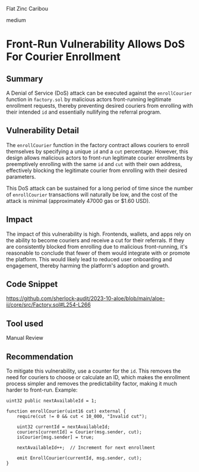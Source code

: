 Flat Zinc Caribou

medium

# Front-Run Vulnerability Allows DoS For Courier Enrollment
## Summary
A Denial of Service (DoS) attack can be executed against the `enrollCourier` function in `factory.sol` by malicious actors front-running legitimate enrollment requests, thereby preventing desired couriers from enrolling with their intended `id` and essentially nullifying the referral program.

## Vulnerability Detail
The `enrollCourier` function in the factory contract allows couriers to enroll themselves by specifying a unique `id` and a `cut` percentage. However, this design allows malicious actors to front-run legitimate courier enrollments by preemptively enrolling with the same `id` and `cut` with their own address, effectively blocking the legitimate courier from enrolling with their desired parameters.

This DoS attack can be sustained for a long period of time since the number of `enrollCourier` transactions will naturally be low, and the cost of the attack is minimal (approximately 47000 gas or $1.60 USD).

## Impact
The impact of this vulnerability is high. Frontends, wallets, and apps rely on the ability to become couriers and receive a cut for their referrals. If they are consistently blocked from enrolling due to malicious front-running, it's reasonable to conclude that fewer of them would integrate with or promote the platform. This would likely lead to reduced user onboarding and engagement, thereby harming the platform's adoption and growth.

## Code Snippet
https://github.com/sherlock-audit/2023-10-aloe/blob/main/aloe-ii/core/src/Factory.sol#L254-L266


## Tool used

Manual Review

## Recommendation
To mitigate this vulnerability, use a counter for the `id`. This removes the need for couriers to choose or calculate an ID, which makes the enrollment process simpler and removes the predictability factor, making it much harder to front-run.
Example:
```solidity
uint32 public nextAvailableId = 1;  

function enrollCourier(uint16 cut) external {
    require(cut != 0 && cut < 10_000, "Invalid cut");

    uint32 currentId = nextAvailableId;
    couriers[currentId] = Courier(msg.sender, cut);
    isCourier[msg.sender] = true;

    nextAvailableId++;  // Increment for next enrollment

    emit EnrollCourier(currentId, msg.sender, cut);
}
```
